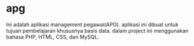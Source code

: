 # apg
Ini adalah aplikasi management pegawai(APG). aplikasi ini dibuat untuk tujuan pembelajaran khususnya basis data. dalam project ini menggunakan bahasa PHP, HTML, CSS, dan MySQL.
